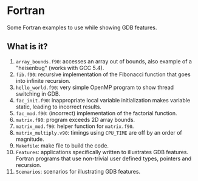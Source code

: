 # Fortran
Some Fortran examples to use while showing GDB features.

## What is it?
1. `array_bounds.f90`: accesses an array out of bounds, also example
    of a "heisenbug" (works with GCC 5.4).
1. `fib.f90`: recursive implementation of the Fibonacci function that
    goes into infinite recursion.
1. `hello_world.f90`: very simple OpenMP program to show thread
    switching in GDB.
1. `fac_init.f90`: inappropriate local variable initialization makes
    variable static, leading to incorrect results.
1.  `fac_mod.f90`: (incorrect) implementation of the factorial function.
1. `matrix.f90`: program exceeds 2D array bounds.
1. `matrix_mod.f90`: helper function for `matrix.f90`.
1. `matrix_multiply.v90`: timings using `CPU_TIME` are off by an order
    of magnitude.
1. `Makefile`: make file to build the code.
1. `Features`: applications specifically written to illustrates GDB
    features.
    Fortran programs that use non-trivial user defined types, pointers
    and recursion.
1. `Scenarios`: scenarios for illustrating GDB features.
